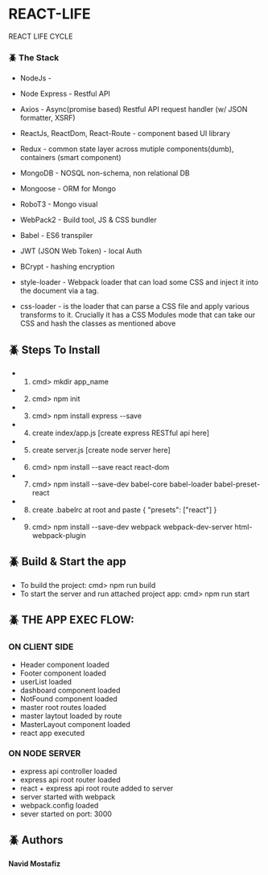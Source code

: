# REACT-LIFE
REACT LIFE CYCLE

### :beetle: The Stack
* NodeJs - 
* Node Express - Restful API
* Axios - Async(promise based) Restful API request handler (w/ JSON formatter, XSRF)

* ReactJs, ReactDom, React-Route - component based UI library
* Redux - common state layer across mutiple components(dumb), containers (smart component)

* MongoDB - NOSQL non-schema, non relational DB
* Mongoose - ORM for Mongo
* RoboT3 - Mongo visual

* WebPack2 - Build tool, JS & CSS bundler
* Babel - ES6 transpiler

* JWT (JSON Web Token) - local Auth
* BCrypt - hashing encryption

* style-loader - Webpack loader that can load some CSS and inject it into the document via a <link> tag.
* css-loader - is the loader that can parse a CSS file and apply various transforms to it. Crucially it has a CSS Modules mode that can take our CSS and hash the classes as mentioned above

## :beetle: Steps To Install
* 1) cmd> mkdir app_name
* 2) cmd> npm init
* 3) cmd> npm install express --save
* 4) create index/app.js [create express RESTful api here]
* 5) create server.js [create node server here]
* 6) cmd> npm install --save  react react-dom
* 7) cmd> npm install --save-dev  babel-core babel-loader babel-preset-react
* 8) create .babelrc at root and paste { "presets": ["react"] }
* 9) cmd> npm install --save-dev webpack webpack-dev-server html-webpack-plugin

## :beetle: Build & Start the app
* To build the project: cmd> npm run build
* To start the server and run attached project app: cmd> npm run start

## :beetle: THE APP EXEC FLOW:
### ON CLIENT SIDE
* Header component loaded
* Footer component loaded
* userList loaded
* dashboard component loaded
* NotFound component loaded
* master root routes loaded
* master laytout loaded by route
* MasterLayout component loaded
* react app executed
### ON NODE SERVER
* express api controller loaded
* express api root router loaded
* react + express api root route added to server
* server started with webpack
* webpack.config loaded
* sever started on port:  3000

## :beetle: Authors
**Navid Mostafiz**